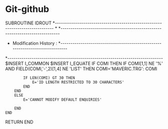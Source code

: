 # Git-github
SUBROUTINE IDROUT
*-----------------------------------------------------------------------------
*
*-----------------------------------------------------------------------------
* Modification History :
*-----------------------------------------------------------------------------

*-----------------------------------------------------------------------------
    $INSERT I_COMMON
    $INSERT I_EQUATE
    IF COMI THEN
        IF COMI[1,1] NE '%' AND FIELD(COMI,'-',2)[1,4] NE 'LIST' THEN
            COMI='MAVERIC.TRG': COMI
    
            IF LEN(COMI) GT 30 THEN
                E='ID LENGTH RESTRICTED TO 30 CHARACTERS'
            END
        END
        ELSE
            E='CANNOT MODIFY DEFAULT ENQUIRIES'
        
        END
    END
RETURN
END

